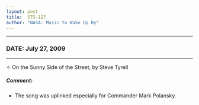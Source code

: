 ```yaml
---
layout: post
title:  STS-127
author: "NASA: Music to Wake Up By"
---
```


----
### DATE: July 27, 2009
----
✧ On the Sunny Side of the Street, by Steve Tyrell

##### Comment:
* The song was uplinked especially for Commander Mark Polansky.
